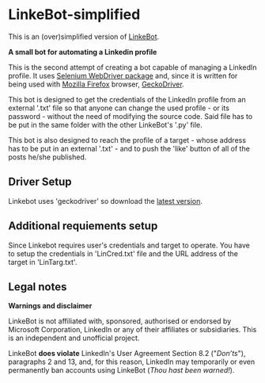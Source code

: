 # LinkeBot-simplified
This is an (over)simplified version of [LinkeBot](https://github.com/Doppia-T/LinkeBot).


**A small bot for automating a Linkedin profile**

This is the second attempt of creating a bot capable of managing a LinkedIn profile. It uses [Selenium WebDriver package](https://pypi.org/project/selenium/) and, since it is written for being used with [Mozilla Firefox](https://www.mozilla.org/it/firefox/new/) browser, [GeckoDriver](https://github.com/mozilla/geckodriver/releases).

This bot is designed to get the credentials of the LinkedIn profile from an external '.txt' file so that anyone can change the used profile - or its password - without the need of modifying the source code. Said file has to be put in the same folder with the other LinkeBot's '.py' file.

This bot is also designed to reach the profile of a target - whose address has to be put in an external '.txt' - and to push the 'like' button of all of the posts he/she published. 


## Driver Setup

Linkebot uses 'geckodriver' so download the [latest version](https://github.com/mozilla/geckodriver/releases). 


## Additional requiements setup

Since Linkebot requires user's credentials and target to operate. You have to setup the credentials in 'LinCred.txt' file and the URL address of the target in 'LinTarg.txt'.


## Legal notes

**Warnings and disclaimer**

LinkeBot is not affiliated with, sponsored, authorised or endorsed by Microsoft Corporation, LinkedIn or any of their affiliates or subsidiaries. This is an independent and unofficial project.

LinkeBot **does violate** LinkedIn's User Agreement Section 8.2 ("_Don’ts_"), paragraphs 2 and 13, and, for this reason, LinkedIn may temporarily or even permanently ban accounts using LinkeBot (_Thou hast been warned!_).
